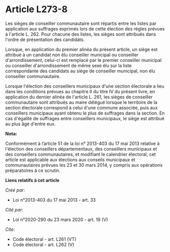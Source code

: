 # Article L273-8

Les sièges de conseiller communautaire sont répartis entre les listes par application aux suffrages exprimés lors de cette
élection des règles prévues à l'article L. 262. Pour chacune des listes, les sièges sont attribués dans l'ordre de
présentation des candidats. 

Lorsque, en application du premier alinéa du présent article, un siège est attribué à un candidat non élu conseiller
municipal ou conseiller d'arrondissement, celui-ci est remplacé par le premier conseiller municipal ou conseiller
d'arrondissement de même sexe élu sur la liste correspondante des candidats au siège de conseiller municipal, non élu
conseiller communautaire. 

Lorsque l'élection des conseillers municipaux d'une section électorale a lieu dans les conditions prévues au chapitre II du
titre IV du présent livre, en application du dernier alinéa de l'article L. 261, les sièges de conseiller communautaire sont
attribués au maire délégué lorsque le territoire de la section électorale correspond à celui d'une commune associée, puis aux
conseillers municipaux ayant obtenu le plus de suffrages dans la section. En cas d'égalité de suffrages entre conseillers
municipaux, le siège est attribué au plus âgé d'entre eux.

**Nota:**

Conformément à l’article 51 de la loi n° 2013-403 du 17 mai 2013 relative à l'élection des conseillers départementaux, des
conseillers municipaux et des conseillers communautaires, et modifiant le calendrier électoral, cet article est applicable
aux élections aux conseils municipaux et communautaires prévues les 23 et 30 mars 2014, y compris aux opérations
préparatoires à ce scrutin.

**Liens relatifs à cet article**

_Créé par_:

  - Loi n°2013-403 du 17 mai 2013 - art. 33

_Cité par_:

  - Loi n°2020-290 du 23 mars 2020 - art. 19 (V)

_Cite_:

  - Code électoral - art. L261 (VT)
  - Code électoral - art. L262 (V)

